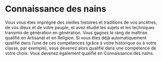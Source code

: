 # Connaissance des nains

<p>Vous vous êtes imprégné des vieilles histoires et traditions de vos ancêtres, de vos dieux et de votre peuple, et avez étudié les sujets et les techniques transmis de génération en génération. Vous gagnez le rang de maîtrise qualifié en Artisanat et en Religion. Si vous êtes déjà automatiquement qualifié dans l’une de ces compétences (grâce à votre historique ou à votre classe, par exemple), vous devenez alors qualifié dans une compétence de votre choix. Vous devenez également qualifié en Connaissance des nains.</p>